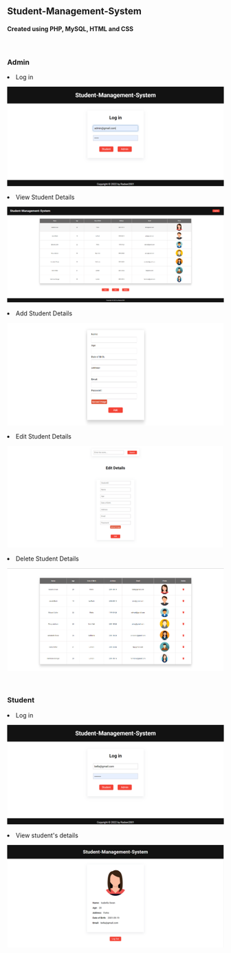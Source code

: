 ## Student-Management-System

<h4>Created using PHP, MySQL, HTML and CSS</h4>

<br>

### Admin

<li>Log in</li>

![Alt text](/Screenshots/adminLogin.png)

<li>View Student Details</li>

![Alt text](/Screenshots/adminDashboard.png)

<li>Add Student Details</li>

![Alt text](/Screenshots/addDetails.png)

<li>Edit Student Details</li>

![Alt text](/Screenshots/editDetails.png)

<li>Delete Student Details</li>

![Alt text](/Screenshots/deleteStudents.png)

<br>

### Student

<li>Log in</li>

![Alt text](/Screenshots/studentLogin.png)

<li>View student's details</li>

![Alt text](/Screenshots/studentProfile.png)

